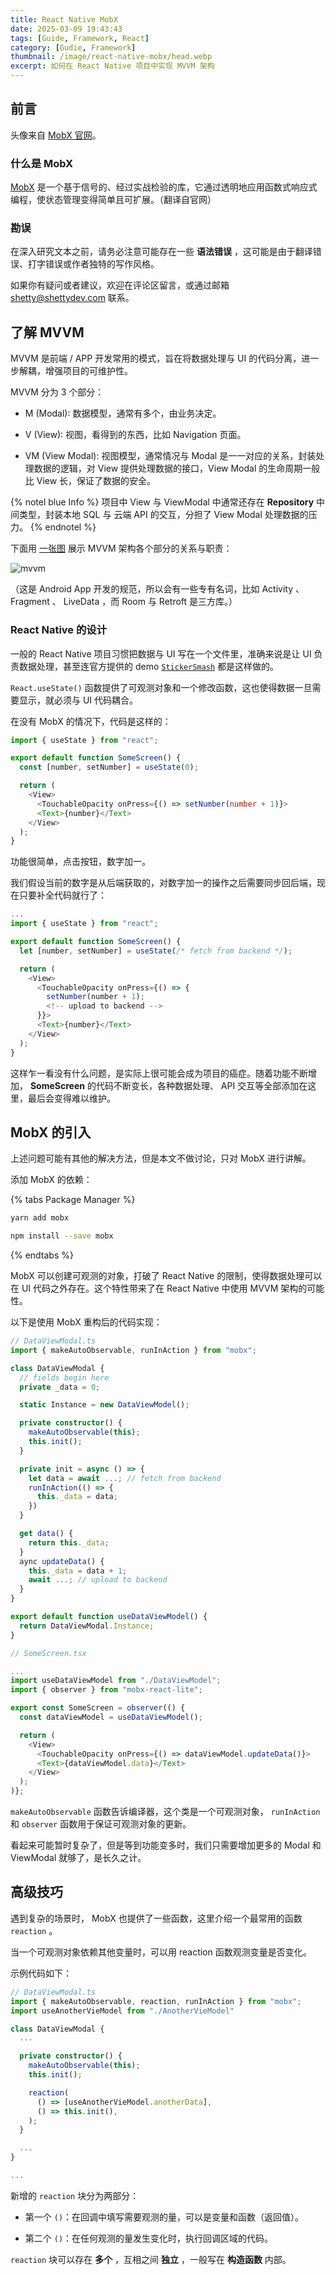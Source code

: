 ```yaml
---
title: React Native MobX
date: 2025-03-09 19:43:43
tags: [Guide, Framework, React]
category: [Gudie, Framework]
thumbnail: /image/react-native-mobx/head.webp
excerpt: 如何在 React Native 项目中实现 MVVM 架构
---
```


## 前言

头像来自 [MobX 官网](https://mobx.js.org)。

### 什么是 MobX

[MobX](https://mobx.js.org) 是一个基于信号的、经过实战检验的库，它通过透明地应用函数式响应式编程，使状态管理变得简单且可扩展。（翻译自官网）

### 勘误

在深入研究文本之前，请务必注意可能存在一些 **语法错误** ，这可能是由于翻译错误、打字错误或作者独特的写作风格。

如果你有疑问或者建议，欢迎在评论区留言，或通过邮箱 shetty@shettydev.com 联系。

## 了解 MVVM

MVVM 是前端 / APP 开发常用的模式，旨在将数据处理与 UI 的代码分离，进一步解耦，增强项目的可维护性。

MVVM 分为 3 个部分：

- M (Modal): 数据模型，通常有多个，由业务决定。

- V (View): 视图，看得到的东西，比如 Navigation 页面。

- VM (View Modal): 视图模型，通常情况与 Modal 是一一对应的关系，封装处理数据的逻辑，对 View 提供处理数据的接口，View Modal 的生命周期一般比 View 长，保证了数据的安全。

{% notel blue Info %}
项目中 View 与 ViewModal 中通常还存在 **Repository** 中间类型，封装本地 SQL 与 云端 API 的交互，分担了 View Modal 处理数据的压力。
{% endnotel %}

下面用 [一张图](https://stackoverflow.com/questions/55316650/android-mvvm-update-viewmodel-when-data-changes) 展示 MVVM 架构各个部分的关系与职责：

![mvvm](mvvm.webp)

（这是 Android App 开发的规范，所以会有一些专有名词，比如 Activity 、 Fragment 、 LiveData ，而 Room 与 Retroft 是三方库。）

### React Native 的设计

一般的 React Native 项目习惯把数据与 UI 写在一个文件里，准确来说是让 UI 负责数据处理，甚至连官方提供的 demo [`StickerSmash`](https://docs.expo.dev/tutorial/create-your-first-app) 都是这样做的。

`React.useState()` 函数提供了可观测对象和一个修改函数，这也使得数据一旦需要显示，就必须与 UI 代码耦合。

在没有 MobX 的情况下，代码是这样的：

```typescript
import { useState } from "react";

export default function SomeScreen() {
  const [number, setNumber] = useState(0);

  return (
    <View>
      <TouchableOpacity onPress={() => setNumber(number + 1)}>
      <Text>{number}</Text>
    </View>
  );
}
```

功能很简单，点击按钮，数字加一。

我们假设当前的数字是从后端获取的，对数字加一的操作之后需要同步回后端，现在只要补全代码就行了：

```typescript
...
import { useState } from "react";

export default function SomeScreen() {
  let [number, setNumber] = useState(/* fetch from backend */);

  return (
    <View>
      <TouchableOpacity onPress={() => {
        setNumber(number + 1);
        <!-- upload to backend -->
      }}>
      <Text>{number}</Text>
    </View>
  );
}
```

这样乍一看没有什么问题，是实际上很可能会成为项目的癌症。随着功能不断增加， **SomeScreen** 的代码不断变长，各种数据处理、 API 交互等全部添加在这里，最后会变得难以维护。

## MobX 的引入

上述问题可能有其他的解决方法，但是本文不做讨论，只对 MobX 进行讲解。

添加 MobX 的依赖：

{% tabs Package Manager %}
<!-- tab yarn -->
```bash
yarn add mobx
```
<!-- endtab -->

<!-- tab npm -->
```bash
npm install --save mobx
```
<!-- endtab -->
{% endtabs %}

MobX 可以创建可观测的对象，打破了 React Native 的限制，使得数据处理可以在 UI 代码之外存在。这个特性带来了在 React Native 中使用 MVVM 架构的可能性。

以下是使用 MobX 重构后的代码实现：

```typescript
// DataViewModal.ts
import { makeAutoObservable, runInAction } from "mobx";

class DataViewModal {
  // fields begin here
  private _data = 0;

  static Instance = new DataViewModel();

  private constructor() {
    makeAutoObservable(this);
    this.init();
  }

  private init = async () => {
    let data = await ...; // fetch from backend
    runInAction(() => {
      this._data = data;
    })
  }

  get data() {
    return this._data;
  }
  aync updateData() {
    this._data = data + 1;
    await ...; // upload to backend
  }
}

export default function useDataViewModel() {
  return DataViewModal.Instance;
}
```

```typescript
// SomeScreen.tsx

...
import useDataViewModel from "./DataViewModel";
import { observer } from "mobx-react-lite";

export const SomeScreen = observer(() {
  const dataViewModel = useDataViewModel();

  return (
    <View>
      <TouchableOpacity onPress={() => dataViewModel.updateData()}>
      <Text>{dataViewModel.data}</Text>
    </View>
  );
)};
```

`makeAutoObservable` 函数告诉编译器，这个类是一个可观测对象， `runInAction` 和 `observer` 函数用于保证可观测对象的更新。

看起来可能暂时复杂了，但是等到功能变多时，我们只需要增加更多的 Modal 和 ViewModal 就够了，是长久之计。

## 高级技巧

遇到复杂的场景时， MobX 也提供了一些函数，这里介绍一个最常用的函数 `reaction` 。

当一个可观测对象依赖其他变量时，可以用 reaction 函数观测变量是否变化。

示例代码如下：

```typescript
// DataViewModal.ts
import { makeAutoObservable, reaction, runInAction } from "mobx";
import useAnotherVieModel from "./AnotherVieModel"

class DataViewModal {
  ...

  private constructor() {
    makeAutoObservable(this);
    this.init();

    reaction(
      () => [useAnotherVieModel.anotherData],
      () => this.init(),
    );
  }

  ...
}

...
```

新增的 `reaction` 块分为两部分：

- 第一个 `()`：在回调中填写需要观测的量，可以是变量和函数（返回值）。

- 第二个 `()`：在任何观测的量发生变化时，执行回调区域的代码。

`reaction` 块可以存在 **多个** ，互相之间 **独立** ，一般写在 **构造函数** 内部。
